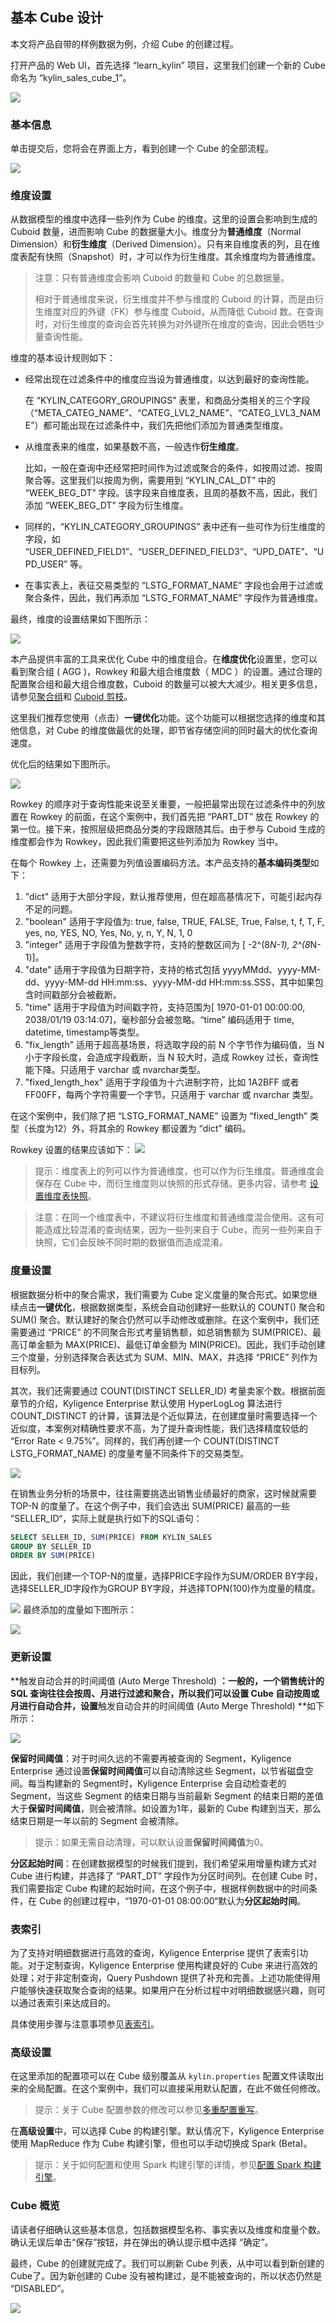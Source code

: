 ## 基本 Cube 设计

本文将产品自带的样例数据为例，介绍 Cube 的创建过程。


打开产品的 Web UI，首先选择 “learn_kylin” 项目，这里我们创建一个新的 Cube 命名为 “kylin_sales_cube_1”。

![](images/createcube_1.png)



### 基本信息

单击提交后，您将会在界面上方，看到创建一个 Cube 的全部流程。

![](images/createcube_2.1.png)



### 维度设置

从数据模型的维度中选择一些列作为 Cube 的维度。这里的设置会影响到生成的 Cuboid 数量，进而影响 Cube 的数据量大小。维度分为**普通维度**（Normal Dimension）和**衍生维度**（Derived Dimension）。只有来自维度表的列，且在维度表配有快照（Snapshot）时，才可以作为衍生维度。其余维度均为普通维度。

> 注意：只有普通维度会影响 Cuboid 的数量和 Cube 的总数据量。
>
> 相对于普通维度来说，衍生维度并不参与维度的 Cuboid 的计算，而是由衍生维度对应的外键（FK）参与维度 Cuboid，从而降低 Cuboid 数。在查询时，对衍生维度的查询会首先转换为对外键所在维度的查询，因此会牺牲少量查询性能。

维度的基本设计规则如下：

- 经常出现在过滤条件中的维度应当设为普通维度，以达到最好的查询性能。

  在 “KYLIN_CATEGORY\_GROUPINGS” 表里，和商品分类相关的三个字段（“META\_CATEG\_NAME”、“CATEG\_LVL2\_NAME”、“CATEG\_LVL3\_NAME”）都可能出现在过滤条件中，我们先把他们添加为普通类型维度。

- 从维度表来的维度，如果基数不高，一般选作**衍生维度**。

  比如，一般在查询中还经常把时间作为过滤或聚合的条件，如按周过滤、按周聚合等。这里我们以按周为例，需要用到 “KYLIN_CAL_DT” 中的 “WEEK_BEG_DT” 字段。该字段来自维度表，且周的基数不高，因此，我们添加 “WEEK_BEG_DT” 字段为衍生维度。

- 同样的，“KYLIN_CATEGORY_GROUPINGS” 表中还有一些可作为衍生维度的字段，如 “USER_DEFINED_FIELD1”、“USER_DEFINED_FIELD3”、“UPD_DATE”、“UPD_USER” 等。

- 在事实表上，表征交易类型的 “LSTG_FORMAT_NAME” 字段也会用于过滤或聚合条件，因此，我们再添加 “LSTG_FORMAT_NAME” 字段作为普通维度。

最终，维度的设置结果如下图所示：

![](images/createcube_3.png)

本产品提供丰富的工具来优化 Cube 中的维度组合。在**维度优化**设置里，您可以看到聚合组 ( AGG )，Rowkey 和最大组合维度数（ MDC ）的设置。通过合理的配置聚合组和最大组合维度数，Cuboid 的数量可以被大大减少。相关更多信息，请参见[聚合组](aggregation_group.cn.md)和 [Cuboid 剪枝](cuboid_pruning.cn.md)。

这里我们推荐您使用（点击）**一键优化**功能。这个功能可以根据您选择的维度和其他信息，对 Cube 的维度做最优的处理，即节省存储空间的同时最大的优化查询速度。

优化后的结果如下图所示。

![](images/createcube_9.png)

Rowkey 的顺序对于查询性能来说至关重要，一般把最常出现在过滤条件中的列放置在 Rowkey 的前面，在这个案例中，我们首先把 “PART_DT” 放在 Rowkey 的第一位。接下来，按照层级把商品分类的字段跟随其后。由于参与 Cuboid 生成的维度都会作为 Rowkey，因此我们需要把这些列添加为 Rowkey 当中。

在每个 Rowkey 上，还需要为列值设置编码方法。本产品支持的**基本编码类型**如下：

  1. "dict" 适用于大部分字段，默认推荐使用，但在超高基情况下，可能引起内存不足的问题。
  2. "boolean" 适用于字段值为: true, false, TRUE, FALSE, True, False, t, f, T, F, yes, no, YES, NO, Yes, No, y, n, Y, N, 1, 0
  3. "integer" 适用于字段值为整数字符，支持的整数区间为 [ -2^(8*N-1), 2^(8*N-1)]。
  4. "date" 适用于字段值为日期字符，支持的格式包括 yyyyMMdd、yyyy-MM-dd、yyyy-MM-dd HH:mm:ss、yyyy-MM-dd HH:mm:ss.SSS，其中如果包含时间戳部分会被截断。
  5. "time" 适用于字段值为时间戳字符，支持范围为[ 1970-01-01 00:00:00, 2038/01/19 03:14:07]，毫秒部分会被忽略。“time” 编码适用于 time, datetime, timestamp等类型。
  6. "fix_length" 适用于超高基场景，将选取字段的前 N 个字节作为编码值，当 N 小于字段长度，会造成字段截断，当 N 较大时，造成 Rowkey 过长，查询性能下降。只适用于 varchar 或 nvarchar类型。
  7. "fixed_length_hex" 适用于字段值为十六进制字符，比如 1A2BFF 或者 FF00FF，每两个字符需要一个字节。只适用于 varchar 或 nvarchar 类型。

在这个案例中，我们除了把 “LSTG_FORMAT_NAME” 设置为 “fixed_length” 类型（长度为12）外，将其余的 Rowkey 都设置为 “dict” 编码。 

Rowkey 设置的结果应该如下：
![](images/createcube_10.png)



> 提示：维度表上的列可以作为普通维度，也可以作为衍生维度。普通维度会保存在 Cube 中，而衍生维度则以快照的形式存储。更多内容，请参考 [设置维度表快照](../data_modeling.cn.md#其他高级设置：设置维度表快照)。


> 注意：在同一个维度表中，不建议将衍生维度和普通维度混合使用。这有可能造成比较混淆的查询结果，因为一些列来自于 Cube，而另一些列来自于快照，它们会反映不同时期的数据值而造成混淆。


### 度量设置

根据数据分析中的聚合需求，我们需要为 Cube 定义度量的聚合形式。如果您继续点击**一键优化**，根据数据类型，系统会自动创建好一些默认的 COUNT() 聚合和 SUM() 聚合。默认建好的聚合仍然可以手动修改或删除。在这个案例中，我们还需要通过 “PRICE” 的不同聚合形式考量销售额，如总销售额为 SUM(PRICE)、最高订单金额为 MAX(PRICE)、最低订单金额为 MIN(PRICE)。因此，我们手动创建三个度量，分别选择聚合表达式为 SUM、MIN、MAX，并选择 “PRICE” 列作为目标列。

其次，我们还需要通过 COUNT(DISTINCT SELLER_ID) 考量卖家个数。根据前面章节的介绍，Kyligence Enterprise 默认使用 HyperLogLog 算法进行 COUNT_DISTINCT 的计算，该算法是个近似算法，在创建度量时需要选择一个近似度，本案例对精确性要求不高，为了提升查询性能，我们选择精度较低的 “Error Rate < 9.75%”。同样的，我们再创建一个 COUNT(DISTINCT LSTG_FORMAT_NAME) 的度量考量不同条件下的交易类型。

![](images/createcube_5.png)

在销售业务分析的场景中，往往需要挑选出销售业绩最好的商家，这时候就需要 TOP-N 的度量了。在这个例子中，我们会选出 SUM(PRICE) 最高的一些 ”SELLER_ID“，实际上就是执行如下的SQL语句：

```sql
SELECT SELLER_ID, SUM(PRICE) FROM KYLIN_SALES 
GROUP BY SELLER_ID 
ORDER BY SUM(PRICE)
```
因此，我们创建一个TOP-N的度量，选择PRICE字段作为SUM/ORDER BY字段，选择SELLER_ID字段作为GROUP BY字段，并选择TOPN(100)作为度量的精度。

![](images/createcube_6.png)
最终添加的度量如下图所示：

![](images/createcube_4.png)



### 更新设置

**触发自动合并的时间阈值 (Auto Merge Threshold) **：一般的，一个销售统计的 SQL 查询往往会按周、月进行过滤和聚合，所以我们可以设置 Cube 自动按周或月进行自动合并，设置**触发自动合并的时间阈值 (Auto Merge Threshold) **如下所示：

![](images/createcube_8.png)

**保留时间阈值**：对于时间久远的不需要再被查询的 Segment，Kyligence Enterprise 通过设置**保留时间阈值**可以自动清除这些 Segment，以节省磁盘空间。每当构建新的 Segment时，Kyligence Enterprise 会自动检查老的 Segment，当这些 Segment 的结束日期与当前最新 Segment 的结束日期的差值大于**保留时间阈值**，则会被清除。如设置为1年，最新的 Cube 构建到当天，那么结束日期是一年以前的 Segment 会被清除。
> 提示：如果无需自动清理，可以默认设置**保留时间阈值**为0。

**分区起始时间**：在创建数据模型的时候我们提到，我们希望采用增量构建方式对 Cube 进行构建，并选择了 “PART_DT” 字段作为分区时间列。在创建 Cube 时，我们需要指定 Cube 构建的起始时间，在这个例子中，根据样例数据中的时间条件，在 Cube 的创建过程中，“1970-01-01 08:00:00“默认为**分区起始时间**。



### 表索引

为了支持对明细数据进行高效的查询，Kyligence Enterprise 提供了表索引功能。对于定制查询，Kyligence Enterprise 使用构建良好的 Cube 来进行高效的处理；对于非定制查询，Query Pushdown 提供了补充和完善。上述功能使得用户能够快速获取聚合查询的结果。如果用户在分析过程中对明细数据感兴趣，则可以通过表索引来达成目的。

具体使用步骤与注意事项参见[表索引](table_index.cn.md)。



### 高级设置

在这里添加的配置项可以在 Cube 级别覆盖从 `kylin.properties` 配置文件读取出来的全局配置。在这个案例中，我们可以直接采用默认配置，在此不做任何修改。
> 提示：关于 Cube 配置参数的修改可以参见[多重配置重写](../../config/config_override.cn.md)。

在**高级设置**中，可以选择 Cube 的构建引擎。默认情况下，Kyligence Enterprise 使用 MapReduce 作为 Cube 构建引擎，但也可以手动切换成 Spark (Beta)。
> 提示：关于如何配置和使用 Spark 构建引擎的详情，参见[配置 Spark 构建引擎](../../config/spark_engine_conf.cn.md)。	

### Cube 概览

请读者仔细确认这些基本信息，包括数据模型名称、事实表以及维度和度量个数。确认无误后单击“保存”按钮，并在弹出的确认提示框中选择 “确定”。

最终，Cube 的创建就完成了。我们可以刷新 Cube 列表，从中可以看到新创建的Cube了。因为新创建的 Cube 没有被构建过，是不能被查询的，所以状态仍然是 “DISABLED”。

![](images/createcube_11.png)
